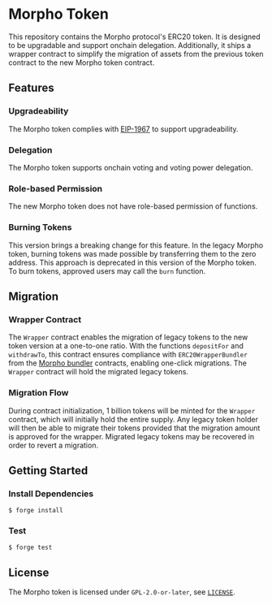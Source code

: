 # Morpho Token

This repository contains the Morpho protocol's ERC20 token.
It is designed to be upgradable and support onchain delegation.
Additionally, it ships a wrapper contract to simplify the migration of assets from the previous token contract to the new Morpho token contract.

## Features

### Upgradeability

The Morpho token complies with [EIP-1967](https://eips.ethereum.org/EIPS/eip-1967) to support upgradeability.

### Delegation

The Morpho token supports onchain voting and voting power delegation.

### Role-based Permission

The new Morpho token does not have role-based permission of functions.

### Burning Tokens

This version brings a breaking change for this feature.
In the legacy Morpho token, burning tokens was made possible by transferring them to the zero address.
This approach is deprecated in this version of the Morpho token.
To burn tokens, approved users may call the `burn` function.

## Migration

### Wrapper Contract

The `Wrapper` contract enables the migration of legacy tokens to the new token version at a one-to-one ratio.
With the functions `depositFor` and `withdrawTo`, this contract ensures compliance with `ERC20WrapperBundler` from the [Morpho bundler](https://github.com/morpho-org/morpho-blue-bundlers) contracts, enabling one-click migrations.
The `Wrapper` contract will hold the migrated legacy tokens.

### Migration Flow

During contract initialization, 1 billion tokens will be minted for the `Wrapper` contract, which will initially hold the entire supply.
Any legacy token holder will then be able to migrate their tokens provided that the migration amount is approved for the wrapper.
Migrated legacy tokens may be recovered in order to revert a migration.

## Getting Started

### Install Dependencies

```shell
$ forge install
```

### Test

```shell
$ forge test
```

## License

The Morpho token is licensed under `GPL-2.0-or-later`, see [`LICENSE`](./LICENSE).
